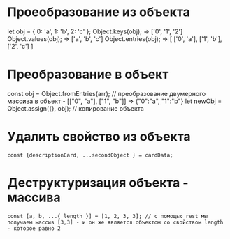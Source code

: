 # Проеобразование из объекта
  let obj = { 0: 'a', 1: 'b', 2: 'c' };
    Object.keys(obj); =>  ['0', '1', '2']
    Object.values(obj); => ['a', 'b', 'c']
    Object.entries(obj); => [ ['0', 'a'], ['1', 'b'], ['2', 'c'] ]

# Преобразование в объект
  const obj = Object.fromEntries(arr); // преобразование двумерного массива в объект
    - [["0", "a"], ["1", "b"]] => {"0":"a", "1":"b"}
  let newObj = Object.assign({}, obj); // копирование объекта

# Удалить свойство из объекта
    const {descriptionCard, ...secondObject } = cardData;

# Деструктуризация объекта - массива
	const [a, b, ...{ length }] = [1, 2, 3, 3]; // с помощью rest мы получаем массив [3,3] - и он же является объектом со свойством length - которое равно 2